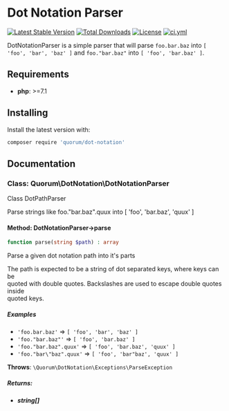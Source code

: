 # Dot Notation Parser

[![Latest Stable Version](https://poser.pugx.org/quorum/dot-notation/version)](https://packagist.org/packages/quorum/dot-notation)
[![Total Downloads](https://poser.pugx.org/quorum/dot-notation/downloads)](https://packagist.org/packages/quorum/dot-notation)
[![License](https://poser.pugx.org/quorum/dot-notation/license)](https://packagist.org/packages/quorum/dot-notation)
[![ci.yml](https://github.com/QuorumCollection/DotNotationParser/actions/workflows/ci.yml/badge.svg)](https://github.com/QuorumCollection/DotNotationParser/actions/workflows/ci.yml)


DotNotationParser is a simple parser that will parse `foo.bar.baz` into `[ 'foo', 'bar', 'baz' ]` and `foo."bar.baz"` into `[ 'foo', 'bar.baz' ]`.



## Requirements

- **php**: >=7.1

## Installing

Install the latest version with:

```bash
composer require 'quorum/dot-notation'
```

## Documentation

### Class: Quorum\DotNotation\DotNotationParser

Class DotPathParser

Parse strings like foo."bar.baz".quux into [ 'foo', 'bar.baz', 'quux' ]

#### Method: DotNotationParser->parse

```php
function parse(string $path) : array
```

Parse a given dot notation path into it's parts  
  
The path is expected to be a string of dot separated keys, where keys can be  
quoted with double quotes. Backslashes are used to escape double quotes inside  
quoted keys.  

##### Examples

- `'foo.bar.baz'` => `[ 'foo', 'bar', 'baz' ]`  
- `'foo."bar.baz"'` => `[ 'foo', 'bar.baz' ]`  
- `'foo."bar.baz".quux'` => `[ 'foo', 'bar.baz', 'quux' ]`  
- `'foo."bar\"baz".quux'` => `[ 'foo', 'bar"baz', 'quux' ]`

**Throws**: `\Quorum\DotNotation\Exceptions\ParseException`

##### Returns:

- ***string[]***